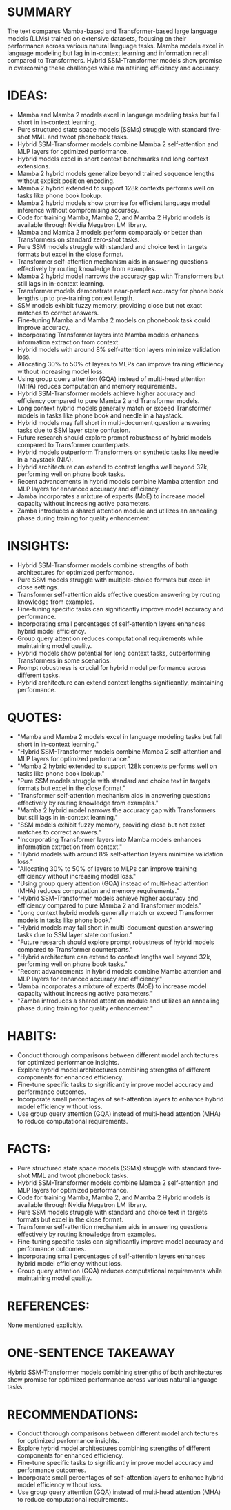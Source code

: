 # SUMMARY
The text compares Mamba-based and Transformer-based large language models (LLMs) trained on extensive datasets, focusing on their performance across various natural language tasks. Mamba models excel in language modeling but lag in in-context learning and information recall compared to Transformers. Hybrid SSM-Transformer models show promise in overcoming these challenges while maintaining efficiency and accuracy.

# IDEAS:
- Mamba and Mamba 2 models excel in language modeling tasks but fall short in in-context learning.
- Pure structured state space models (SSMs) struggle with standard five-shot MML and twoot phonebook tasks.
- Hybrid SSM-Transformer models combine Mamba 2 self-attention and MLP layers for optimized performance.
- Hybrid models excel in short context benchmarks and long context extensions.
- Mamba 2 hybrid models generalize beyond trained sequence lengths without explicit position encoding.
- Mamba 2 hybrid extended to support 128k contexts performs well on tasks like phone book lookup.
- Mamba 2 hybrid models show promise for efficient language model inference without compromising accuracy.
- Code for training Mamba, Mamba 2, and Mamba 2 Hybrid models is available through Nvidia Megatron LM library.
- Mamba and Mamba 2 models perform comparably or better than Transformers on standard zero-shot tasks.
- Pure SSM models struggle with standard and choice text in targets formats but excel in the close format.
- Transformer self-attention mechanism aids in answering questions effectively by routing knowledge from examples.
- Mamba 2 hybrid model narrows the accuracy gap with Transformers but still lags in in-context learning.
- Transformer models demonstrate near-perfect accuracy for phone book lengths up to pre-training context length.
- SSM models exhibit fuzzy memory, providing close but not exact matches to correct answers.
- Fine-tuning Mamba and Mamba 2 models on phonebook task could improve accuracy.
- Incorporating Transformer layers into Mamba models enhances information extraction from context.
- Hybrid models with around 8% self-attention layers minimize validation loss.
- Allocating 30% to 50% of layers to MLPs can improve training efficiency without increasing model loss.
- Using group query attention (GQA) instead of multi-head attention (MHA) reduces computation and memory requirements.
- Hybrid SSM-Transformer models achieve higher accuracy and efficiency compared to pure Mamba 2 and Transformer models.
- Long context hybrid models generally match or exceed Transformer models in tasks like phone book and needle in a haystack.
- Hybrid models may fall short in multi-document question answering tasks due to SSM layer state confusion.
- Future research should explore prompt robustness of hybrid models compared to Transformer counterparts.
- Hybrid models outperform Transformers on synthetic tasks like needle in a haystack (NIA).
- Hybrid architecture can extend to context lengths well beyond 32k, performing well on phone book tasks.
- Recent advancements in hybrid models combine Mamba attention and MLP layers for enhanced accuracy and efficiency.
- Jamba incorporates a mixture of experts (MoE) to increase model capacity without increasing active parameters.
- Zamba introduces a shared attention module and utilizes an annealing phase during training for quality enhancement.

# INSIGHTS:
- Hybrid SSM-Transformer models combine strengths of both architectures for optimized performance.
- Pure SSM models struggle with multiple-choice formats but excel in close settings.
- Transformer self-attention aids effective question answering by routing knowledge from examples.
- Fine-tuning specific tasks can significantly improve model accuracy and performance.
- Incorporating small percentages of self-attention layers enhances hybrid model efficiency.
- Group query attention reduces computational requirements while maintaining model quality.
- Hybrid models show potential for long context tasks, outperforming Transformers in some scenarios.
- Prompt robustness is crucial for hybrid model performance across different tasks.
- Hybrid architecture can extend context lengths significantly, maintaining performance.

# QUOTES:
- "Mamba and Mamba 2 models excel in language modeling tasks but fall short in in-context learning."
- "Hybrid SSM-Transformer models combine Mamba 2 self-attention and MLP layers for optimized performance."
- "Mamba 2 hybrid extended to support 128k contexts performs well on tasks like phone book lookup."
- "Pure SSM models struggle with standard and choice text in targets formats but excel in the close format."
- "Transformer self-attention mechanism aids in answering questions effectively by routing knowledge from examples."
- "Mamba 2 hybrid model narrows the accuracy gap with Transformers but still lags in in-context learning."
- "SSM models exhibit fuzzy memory, providing close but not exact matches to correct answers."
- "Incorporating Transformer layers into Mamba models enhances information extraction from context."
- "Hybrid models with around 8% self-attention layers minimize validation loss."
- "Allocating 30% to 50% of layers to MLPs can improve training efficiency without increasing model loss."
- "Using group query attention (GQA) instead of multi-head attention (MHA) reduces computation and memory requirements."
- "Hybrid SSM-Transformer models achieve higher accuracy and efficiency compared to pure Mamba 2 and Transformer models."
- "Long context hybrid models generally match or exceed Transformer models in tasks like phone book."
- "Hybrid models may fall short in multi-document question answering tasks due to SSM layer state confusion."
- "Future research should explore prompt robustness of hybrid models compared to Transformer counterparts."
- "Hybrid architecture can extend to context lengths well beyond 32k, performing well on phone book tasks."
- "Recent advancements in hybrid models combine Mamba attention and MLP layers for enhanced accuracy and efficiency."
- "Jamba incorporates a mixture of experts (MoE) to increase model capacity without increasing active parameters."
- "Zamba introduces a shared attention module and utilizes an annealing phase during training for quality enhancement."

# HABITS:
- Conduct thorough comparisons between different model architectures for optimized performance insights.
- Explore hybrid model architectures combining strengths of different components for enhanced efficiency.
- Fine-tune specific tasks to significantly improve model accuracy and performance outcomes.
- Incorporate small percentages of self-attention layers to enhance hybrid model efficiency without loss.
- Use group query attention (GQA) instead of multi-head attention (MHA) to reduce computational requirements.

# FACTS:
- Pure structured state space models (SSMs) struggle with standard five-shot MML and twoot phonebook tasks.
- Hybrid SSM-Transformer models combine Mamba 2 self-attention and MLP layers for optimized performance.
- Code for training Mamba, Mamba 2, and Mamba 2 Hybrid models is available through Nvidia Megatron LM library.
- Pure SSM models struggle with standard and choice text in targets formats but excel in the close format.
- Transformer self-attention mechanism aids in answering questions effectively by routing knowledge from examples.
- Fine-tuning specific tasks can significantly improve model accuracy and performance outcomes.
- Incorporating small percentages of self-attention layers enhances hybrid model efficiency without loss.
- Group query attention (GQA) reduces computational requirements while maintaining model quality.

# REFERENCES:
None mentioned explicitly.

# ONE-SENTENCE TAKEAWAY
Hybrid SSM-Transformer models combining strengths of both architectures show promise for optimized performance across various natural language tasks.

# RECOMMENDATIONS:
- Conduct thorough comparisons between different model architectures for optimized performance insights.
- Explore hybrid model architectures combining strengths of different components for enhanced efficiency.
- Fine-tune specific tasks to significantly improve model accuracy and performance outcomes.
- Incorporate small percentages of self-attention layers to enhance hybrid model efficiency without loss.
- Use group query attention (GQA) instead of multi-head attention (MHA) to reduce computational requirements.
